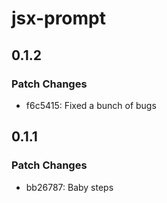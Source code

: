 # jsx-prompt

## 0.1.2

### Patch Changes

- f6c5415: Fixed a bunch of bugs

## 0.1.1

### Patch Changes

- bb26787: Baby steps
